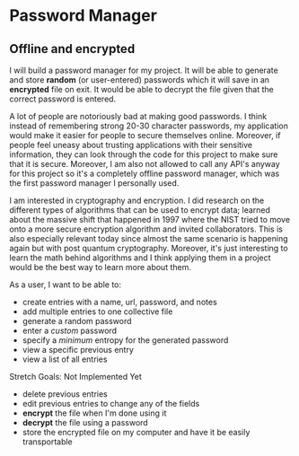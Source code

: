 # Password Manager

## Offline and encrypted


I will build a password manager for my project. It will be able to generate and store **random** (or user-entered) 
passwords which it will save in an **encrypted** file on exit. It would be able to decrypt the file given that the 
correct password is entered.

A lot of people are notoriously bad at making good passwords. I think instead of remembering strong 20-30 character 
passwords, my application would make it easier for people to secure themselves online. Moreover, if people feel 
uneasy about trusting applications with their sensitive information, they can look through the code for this project
to make sure that it is secure. Moreover, I am also not allowed to call any API's anyway for this project so it's a 
completely offline password manager, which was the first password manager I personally used. 

I am interested in cryptography and encryption. I did research on the different types of algorithms that can be 
used to encrypt data; learned about the massive shift that happened in 1997 where the NIST tried to move onto a more
secure encryption algorithm and invited collaborators. This is also especially relevant today since almost the same
scenario is happening again but with post quantum cryptography. Moreover, it's just interesting to learn the math 
behind algorithms and I think applying them in a project would be the best way to learn more about them. 


As a user, I want to be able to:
- create entries with a name, url, password, and notes
- add multiple entries to one collective file
- generate a random password
- enter a *custom* password
- specify a *minimum* entropy for the generated password
- view a specific previous entry
- view a list of all entries

Stretch Goals: Not Implemented Yet
- delete previous entries
- edit previous entries to change any of the fields
- **encrypt** the file when I'm done using it
- **decrypt** the file using a password
- store the encrypted file on my computer and have it be easily transportable
